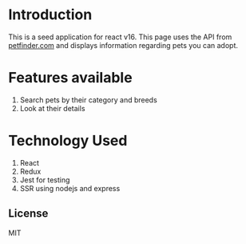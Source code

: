 # Introduction
This is a seed application for react v16. This page uses the API from  [petfinder.com](https://petfinder.com) and displays information regarding pets you can adopt.

# Features available
1. Search pets by their category and breeds
2. Look at their details

# Technology Used
1. React
2. Redux
3. Jest for testing
4. SSR using nodejs and express

License
----

MIT
